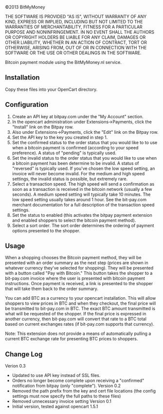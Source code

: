©2013 BitMyMoney

THE SOFTWARE IS PROVIDED "AS IS", WITHOUT WARRANTY OF ANY KIND, EXPRESS OR
IMPLIED, INCLUDING BUT NOT LIMITED TO THE WARRANTIES OF MERCHANTABILITY,
FITNESS FOR A PARTICULAR PURPOSE AND NONINFRINGEMENT. IN NO EVENT SHALL THE
AUTHORS OR COPYRIGHT HOLDERS BE LIABLE FOR ANY CLAIM, DAMAGES OR OTHER
LIABILITY, WHETHER IN AN ACTION OF CONTRACT, TORT OR OTHERWISE, ARISING FROM,
OUT OF OR IN CONNECTION WITH THE SOFTWARE OR THE USE OR OTHER DEALINGS IN
THE SOFTWARE.

Bitcoin payment module using the BitMyMoney.nl service.

Installation
------------
Copy these files into your OpenCart directory.

Configuration
-------------
1. Create an API key at bitpay.com under the "My Account" section.
2. In the opencart administration under Extensions->Payments, click the "Install"
   link on the Bitpay row.
3. Also under Extensions->Payments, click the "Edit" link on the Bitpay row.
4. Set the API key to the key you created in step 1.  
5. Set the confirmed status to the order status that you would like to to use
   when a bitcoin payment is confirmed (according to your speed preference).  A
   status of "pending" is typically used.
6. Set the invalid status to the order status that you would like to use when a
    bitcoin payment has been determine to be invalid.  A status of "reversed" is
    typically used.  If you've chosen the low speed setting, an invoice will never
    become invalid.  For the medium and high speed settings, the invalid status is
    possible, but extremely rare.
7. Select a transaction speed.  The high speed will send a confirmation as soon
    as a transaction is received in the bitcoin network (usually a few seconds).  A
    medium speed setting will typically take 10 minutes.  The low speed setting
    usually takes around 1 hour.  See the bit-pay.com merchant documentation for a 
    full description of the transaction speed settings.
8. Set the status to enabled (this activates the bitpay payment extension and 
    enabled shoppers to select the bitcoin payment method).
9. Select a sort order.  The sort order determines the ordering of payment options
    presented to the shopper.

Usage
-----
When a shopping chooses the Bitcoin payment method, they will be presented with an
order summary as the next step (prices are shown in whatever currency they've selected
for shopping).  They will be presented with a button called "Pay with Bitcoin."  This
button takes the shopper to a bit-pay.com invoice where the user is presented with
bitcoin payment instructions.  Once payment is received, a link is presented to the 
shopper that will take them back to the order summary.

You can add BTC as a currency to your opencart installation.  This will allow shoppers
to view prices in BTC and when they checkout, the final price will be transmitted to
bit-pay.com in BTC.  The exact BTC amount transmitted is what will be requested of the 
shopper.  If the final price is expressed in another currency, then bit-pay.com will
convert that rate to a BTC total based on current exchanges rates (if bit-pay.com
supports that currency).  

Note: This extension does not provide a means of automatically pulling a current
BTC exchange rate for presenting BTC prices to shoppers.

Change Log
----------
Verion 0.3
  - Updated to use API key instead of SSL files.
  - Orders no longer become complete upon receiving a "confirmed" notification from bitpay (only "complete").
Version 0.2
  - Removed the path prefix from the key and cert file locations (the config settings
      must now specify the full paths to these files)
  - Removed unnecessary invoice setting
Version 0.1
  - Initial version, tested against opencart 1.5.1
